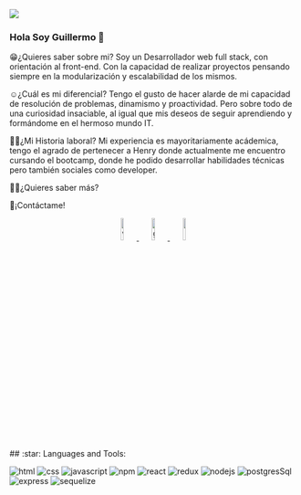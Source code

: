 <code><img src='./assets/background/1649368138600.png'></code>
### Hola Soy Guillermo 👋

😁¿Quieres saber sobre mi?
Soy un Desarrollador web full stack, con orientación al front-end. Con la capacidad de realizar proyectos pensando siempre en la modularización y escalabilidad de los mismos. 

☺️¿Cuál es mi diferencial?
Tengo el gusto de hacer alarde de mi capacidad de resolución de problemas, dinamismo y proactividad. Pero sobre todo de una curiosidad insaciable, al igual que mis deseos de seguir aprendiendo y formándome en el hermoso mundo IT.

👨‍💻¿Mi Historia laboral?
Mi experiencia es mayoritariamente acádemica, tengo el agrado de pertenecer a Henry donde actualmente me encuentro cursando el bootcamp, donde he podido desarrollar habilidades técnicas pero también sociales como developer.

💁‍♂️¿Quieres saber más? 

🫰¡Contáctame!
<p align='center'>
<a href='https://wa.me/5491122532394' target="_blank"  margin='5%'>
    <img width='10%' src='./assets/contact/wssp.png' alt='whatsapp'/>
</a>
<a href='mailto:uhgl33@gmail.com' target="_blank" margin='5%'>
    <img width='10%' src='./assets/contact/gmail.png' alt='gmail'/>
</a> 
<a href='https://www.linkedin.com/in/guillermo-fernandez-villarreal/' target="_blank" margin='5%'>
    <img width='10%' src='./assets/contact/linkedin.png'/>
</a>
</p>
## :star: Languages and Tools:

<p>
  <img alt='html' src='./assets/icons_tecnologies/html.png'>
  <img alt='css'  src='./assets/icons_tecnologies/css.png'>
  <img alt='javascript'  src='./assets/icons_tecnologies/js.png'>
  <img alt='npm'  src='./assets/icons_tecnologies/npm.png'>
  <img alt='react'  src='./assets/icons_tecnologies/react.png'>
  <img alt='redux'  src='./assets/icons_tecnologies/redux.png'>
  <img alt='nodejs'  src='./assets/icons_tecnologies/nodejs.png'>
  <img alt='postgresSql'  src='./assets/icons_tecnologies/postgres.png'>
  <img alt='express'  src='./assets/icons_tecnologies/express.png'>
  <img alt='sequelize'  src='./assets/icons_tecnologies/sequelize.png'>
</p>

&nbsp;
